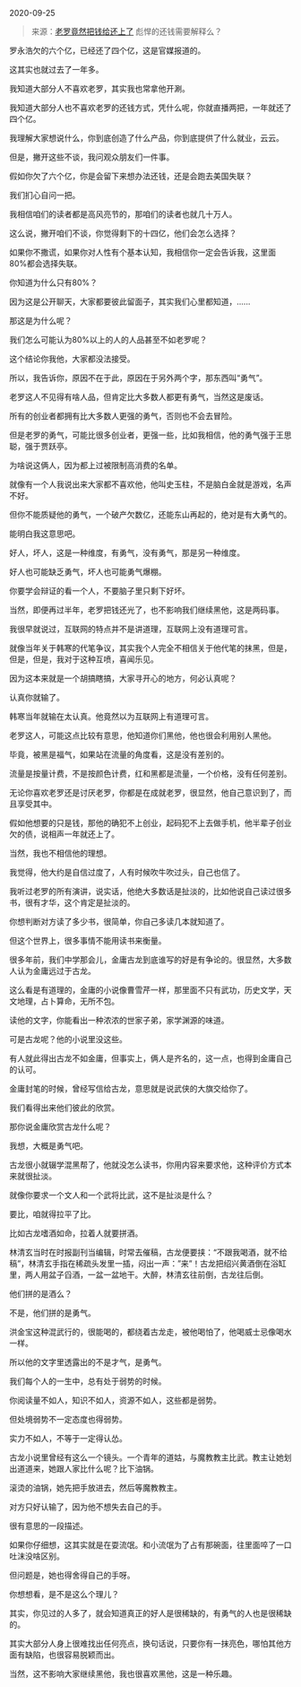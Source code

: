 2020-09-25

> 来源：[老罗竟然把钱给还上了](http://mp.weixin.qq.com/s?__biz=MzU3NDc5Nzc0NQ==&mid=2247493243&idx=1&sn=677a745bb685b54c5214ae76c03beaf8&chksm=fd2e44a5ca59cdb3db81dba9b41fab58e4224abe46db67ba6097451e0e15e310db12786c1a83&scene=27#wechat_redirect)
> 彪悍的还钱需要解释么？

罗永浩欠的六个亿，已经还了四个亿，这是官媒报道的。  

  

这其实也就过去了一年多。  

  

我知道大部分人不喜欢老罗，其实我也常拿他开涮。  

  

我知道大部分人也不喜欢老罗的还钱方式，凭什么呢，你就直播两把，一年就还了四个亿。

  

我理解大家想说什么，你到底创造了什么产品，你到底提供了什么就业，云云。  

  

但是，撇开这些不谈，我问观众朋友们一件事。  

  

假如你欠了六个亿，你是会留下来想办法还钱，还是会跑去美国失联？  
  

我们扪心自问一把。

  

我相信咱们的读者都是高风亮节的，那咱们的读者也就几十万人。  

  

这么说，撇开咱们不谈，你觉得剩下的十四亿，他们会怎么选择？  

  

如果你不撒谎，如果你对人性有个基本认知，我相信你一定会告诉我，这里面80%都会选择失联。  

  

你知道为什么只有80%？  

  

因为这是公开聊天，大家都要彼此留面子，其实我们心里都知道，......

  

那这是为什么呢？  

  

我们怎么可能认为80%以上的人的人品甚至不如老罗呢？

  

这个结论你我他，大家都没法接受。

  

所以，我告诉你，原因不在于此，原因在于另外两个字，那东西叫“勇气”。  

  

老罗这人不见得有啥人品，但肯定比大多数人都更有勇气，当然这是废话。

  

所有的创业者都拥有比大多数人更强的勇气，否则也不会去冒险。  

  

但是老罗的勇气，可能比很多创业者，更强一些，比如我相信，他的勇气强于王思聪，强于贾跃亭。

  

为啥说这俩人，因为都上过被限制高消费的名单。

  

就像有一个人我说出来大家都不喜欢他，他叫史玉柱，不是脑白金就是游戏，名声不好。  

  

但你不能质疑他的勇气，一个破产欠数亿，还能东山再起的，绝对是有大勇气的。

  

能明白我这意思吧。  

  

好人，坏人，这是一种维度，有勇气，没有勇气，那是另一种维度。

  

好人也可能缺乏勇气，坏人也可能勇气爆棚。

  

你要学会辩证的看一个人，不要脑子里只剩下好坏。  

  

当然，即便再过半年，老罗把钱还光了，也不影响我们继续黑他，这是两码事。  

  

我很早就说过，互联网的特点并不是讲道理，互联网上没有道理可言。

  

就像当年关于韩寒的代笔争议，其实我个人完全不相信关于他代笔的抹黑，但是，但是，但是，我对于这种互喷，喜闻乐见。

  

因为这本来就是一个胡搞瞎搞，大家寻开心的地方，何必认真呢？  

  

认真你就输了。

  

韩寒当年就输在太认真。他竟然以为互联网上有道理可言。

  

老罗这人，可能这点比较有意思，他知道你们黑他，他也很会利用别人黑他。

  

毕竟，被黑是福气，如果站在流量的角度看，这是没有差别的。

  

流量是按量计费，不是按颜色计费，红和黑都是流量，一个价格，没有任何差别。

  

无论你喜欢老罗还是讨厌老罗，你都是在成就老罗，很显然，他自己意识到了，而且享受其中。  

  

假如他想要的只是钱，那他的确犯不上创业，起码犯不上去做手机，他半辈子创业欠的债，说相声一年就还上了。

  

当然，我也不相信他的理想。  

  

我觉得，他大约是自信过度了，人有时候吹牛吹过头，自己也信了。

  

我听过老罗的所有演讲，说实话，他绝大多数话是扯淡的，比如他说自己读过很多书，很有才华，这个肯定是扯淡的。  

  

你想判断对方读了多少书，很简单，你自己多读几本就知道了。

  

但这个世界上，很多事情不能用读书来衡量。

  

很多年前，我们中学那会儿，金庸古龙到底谁写的好是有争论的。很显然，大多数人认为金庸远过于古龙。

  

这么看是有道理的，金庸的小说像曹雪芹一样，那里面不只有武功，历史文学，天文地理，占卜算命，无所不包。

  

读他的文字，你能看出一种浓浓的世家子弟，家学渊源的味道。

  

可是古龙呢？他的小说里没这些。

  

有人就此得出古龙不如金庸，但事实上，俩人是齐名的，这一点，也得到金庸自己的认可。  

  

金庸封笔的时候，曾经写信给古龙，意思就是说武侠的大旗交给你了。

  

我们看得出来他们彼此的欣赏。  

  

那你说金庸欣赏古龙什么呢？

  

我想，大概是勇气吧。

  

古龙很小就辍学混黑帮了，他就没怎么读书，你用内容来要求他，这种评价方式本来就很扯淡。  

  

就像你要求一个文人和一个武将比武，这不是扯淡是什么？  

  

要比，咱就得拉平了比。  

  

比如古龙嗜酒如命，拉着人就要拼酒。

  

林清玄当时在时报副刊当编辑，时常去催稿，古龙便要挟：“不跟我喝酒，就不给稿”，林清玄手指在稀疏头发里一插，闷出一声：”来”！古龙把绍兴黄酒倒在浴缸里，两人用盆子舀酒，一盆一盆地干。大醉，林清玄往前倒，古龙往后倒。

  

他们拼的是酒么？

  

不是，他们拼的是勇气。

  

洪金宝这种混武行的，很能喝的，都绕着古龙走，被他喝怕了，他喝威士忌像喝水一样。  

  

所以他的文字里透露出的不是才气，是勇气。  

  

我们每个人的一生中，总有处于弱势的时候。  

  

你阅读量不如人，知识不如人，资源不如人，这些都是弱势。

  

但处境弱势不一定态度也得弱势。

  

实力不如人，不等于一定得认怂。

  

古龙小说里曾经有这么一个镜头。一个青年的道姑，与魔教教主比武。教主让她划出道道来，她跟人家比什么呢？比下油锅。  

  

滚烫的油锅，她先把手放进去，然后等魔教教主。  

  

对方只好认输了，因为他不想失去自己的手。

  

很有意思的一段描述。

  

如果你仔细想，这其实就是在耍流氓。和小流氓为了占有那碗面，往里面啐了一口吐沫没啥区别。

  

但问题是，她也得舍得自己的手呀。  

  

你想想看，是不是这么个理儿？  

  

其实，你见过的人多了，就会知道真正的好人是很稀缺的，有勇气的人也是很稀缺的。

  

其实大部分人身上很难找出任何亮点，换句话说，只要你有一抹亮色，哪怕其他方面有缺陷，也很容易脱颖而出。

  

当然，这不影响大家继续黑他，我也很喜欢黑他，这是一种乐趣。

